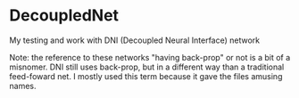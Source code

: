 # DecoupledNet
My testing and work with DNI (Decoupled Neural Interface) network

Note: the reference to these networks "having back-prop" or not is a bit of a misnomer.  DNI still uses back-prop, but in a different way than a traditional feed-foward net.  I mostly used this term because it gave the files amusing names.
